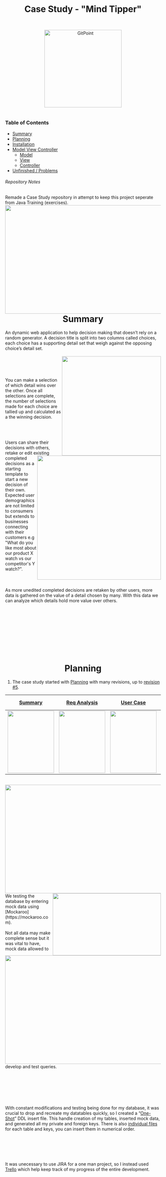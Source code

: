 <h1 align="center">Case Study - "Mind Tipper"</h1> <br>
<p align="center">
<img title="GitPoint" src="https://imgur.com/m8HCs0K.png" width="250">
</p>

# 

### Table of Contents
- [Summary](#summary)
- [Planning](#planning)
- [Installation](#installation)
- [Model View Controller](#model-view-controller)
    - [Model](#model)
    - [View](#view)
    - [Controller](#controller)
- [Unfinished / Problems](#unfinished)
###### Repository Notes
Remade a Case Study repository in attempt to keep this project seperate from Java Training (exercises).
<br>
<img align="right" src="BeneficialPlumpJackal-size_restricted.gif" width="550" height="350" />
___
<br><br><br>
<!------------------------------------------------------------------------------------------------------------------------->
<h1 align="center" id="summary"> Summary</h1>
An dynamic web application to help decision making that doesn’t rely on a random generator. A decision title is split into two columns called choices, each choice has a supporting detail set that weigh against the opposing choice’s detail set. <br><br>
<img align="right"src="https://imgur.com/4P30ZvW.png"height="320"> <br><br><br><br>
You can make a selection of which detail wins over the other. Once all selections are complete, the number of selections made for each choice are tallied up and calculated as a the winning decision. <br><br>
<img align="right" src="https://imgur.com/OLtgI65.png"height="400">
		
<br><br>
Users can share their decisions with others, retake or edit existing completed decisions as a starting template to start a new decision of their own. Expected user demographics are not limited to consumers but extends to businesses connecting with their customers e.g "What do you like most about our product X watch vs our competitor's Y watch?".
<br><br><br><br>
As more unedited completed decisions are retaken by other users, more data is gathered on the value of a detail chosen by many. With this data we can analyze which details hold more value over others.
<br><br><br><br><br><br><br><br><br><br>

<!----------------------------------------------------------------------------------------------------------------------------------->
<h1 align="center" id="planning">Planning</h1>


1. The case study started with [Planning](https://github.com/resv/MINDTIPPER/tree/master/PLANNING) with many revisions, up to [revision #5](https://github.com/resv/MINDTIPPER/tree/master/PLANNING/REVISION%202/REVISION%203/REVISION%204/REVISION%205).

| [Summary](https://github.com/resv/MINDTIPPER/blob/master/PLANNING/REVISION%202/REVISION%203/REVISION%204/REVISION%205/WireFrame%20-%20CaseStudySummary%20-%20ReqAnalysis/CASE_STUDY_SUMMARY.pdf) | [Req Analysis](https://github.com/resv/MINDTIPPER/blob/master/PLANNING/REVISION%202/REVISION%203/REVISION%204/REVISION%205/WireFrame%20-%20CaseStudySummary%20-%20ReqAnalysis/REQ_ANALYSIS_USERCASE.pdf) | [User Case](https://github.com/resv/MINDTIPPER/blob/master/PLANNING/REVISION%202/REVISION%203/REVISION%204/REVISION%205/WireFrame%20-%20CaseStudySummary%20-%20ReqAnalysis/REQ_ANALYSIS_USERCASE.pdf) | [WireFrame](https://github.com/resv/MINDTIPPER/blob/master/PLANNING/REVISION%202/REVISION%203/REVISION%204/REVISION%205/WireFrame%20-%20CaseStudySummary%20-%20ReqAnalysis/wireframePDF.pdf) | [Entity Relation Diagram](https://github.com/resv/MINDTIPPER/blob/master/PLANNING/REVISION%202/REVISION%203/REVISION%204/REVISION%205/ERD_MODIFIED%20REV%205.pdf) | [Mock Database View](https://github.com/resv/MINDTIPPER/blob/master/PLANNING/REVISION%202/REVISION%203/REVISION%204/REVISION%205/MOCK%20UP%20OF%20ICANTPICK%20DATABASE%20REV%205.pdf) |
|---|---|---|---|---|---|
| <img align="center" src="https://imgur.com/f58EEvA.png" width="150" height="200"> | <img align="center" src="https://imgur.com/SLUG94e.png" width="150" height="200"> | <img align="center" src="https://imgur.com/DxKWj8c.png" width="150" height="200"> | <img align="center" src="https://imgur.com/Bz29r4w.png" width="150" height="200"> | <img align="center" src="https://imgur.com/egKUVn1.png" width="150" height="200"> | <img align="center" src="https://imgur.com/b8KDNbe.png" width="150" height="200"> |

<br>
<img align="right" src="https://imgur.com/LspzRDJ.png" width="600" height="350">
<img align="right" src="https://imgur.com/1P7FTMh.png" width="350" height="200">
<img align="right" src="https://imgur.com/9kL2A5j.png" width="600" height="350">
<br>
We testing the database by entering mock data using [Mockaroo](https://mockaroo.com).
<br><br>
Not all data may make complete sense but it was vital to have, mock data allowed to develop and test queries.

<br><br><br><br><br><br>
With constant modifications and testing being done for my database, it was crucial to drop and recreate my datatables quickly, so I created a “[One-Shot](https://github.com/resv/MINDTIPPER/blob/master/PLANNING/REVISION%202/REVISION%203/REVISION%204/REVISION%205/DDL%20SQL%20INSERTS%20REV%205/DDL%20ONE%20SHOT%20INSERTS.txt)” DDL insert file. This handle creation of my tables, inserted mock data, and generated all my private and foreign keys. 
There is also [individual files](https://github.com/resv/MINDTIPPER/tree/master/PLANNING/REVISION%202/REVISION%203/REVISION%204/REVISION%205/DDL%20SQL%20INSERTS%20REV%205) for each table and keys, you can insert them in numerical order.

<br><br><br><br>

It was unecessary to use JIRA for a one man project, so I instead used [Trello](https://trello.com/b/cFsNYBow/mindtipper) which help keep track of my progress of the entire development. 
<br><br><br><br><br><br><br><br><br><br><br><br><br><br>

<!---------------------------------------------------------------------------------------------------------------------------->
<h1 align="center" id="installation">Installation</h1>


Although a domain name has been secured (MindTipper.com), the application is not ready for official launch. Step by Step instructions will be provided to run this application locally on your machine for further development or testing purposes

<img align="right" src="https://imgur.com/6SgZv7U.png" width="300" height="600">

### Prerequisites
- **[Eclipse IDE](https://www.eclipse.org/downloads/download.php?file=/oomph/epp/photon/R/eclipse-inst-win64.exe)** ( Photon Preferred )
- **[Oracle Driver](https://www.oracle.com/technetwork/database/features/jdbc/jdbc-ucp-122-3110062.html)** ( ojdbc8-12.2.0.1.jar provided in [lib](https://github.com/resv/MINDTIPPER/tree/master/WebContent/WEB-INF/lib) folder )
- Misc Jar files ( provided in [lib](https://github.com/resv/MINDTIPPER/tree/master/WebContent/WEB-INF/lib) folder )
  - Spring
  - Hibernate
  - Javax ( JSP, JSTL, SERVLET, PERSISTENCE )
  - Spring m2 Plugin
- **[Java 8](http://www.oracle.com/technetwork/java/javase/downloads/jdk8-downloads-2133151.html)** SDK / JRE
- **[SQL Developer](https://www.oracle.com/technetwork/developer-tools/sql-developer/downloads/index.html)** ( Version 18 )
- **[Oracle Database](https://www.oracle.com/technetwork/database/enterprise-edition/downloads/index.html)** ( Version 18c , also 12c compatible )
- **[Apache Tomcat](https://tomcat.apache.org/download-90.cgi)** v9



1. Open up SQL Developer, you will create tables and insert mock data.

2. Create a new connection, and remember your connection properties as you will insert this data into the project later.

3. Open up the work sheet for the database and insert the SQL DDL, I have provided a “[One Shot](https://github.com/resv/MINDTIPPER/blob/master/PLANNING/REVISION%202/REVISION%203/REVISION%204/REVISION%205/DDL%20SQL%20INSERTS%20REV%205/DDL%20ONE%20SHOT%20INSERTS.txt)” DDL for you to inject. This will create all tables and records, set primary and foreign keys. I’ve also provided [individual SQL DDL files](https://github.com/resv/MINDTIPPER/tree/master/PLANNING/REVISION%202/REVISION%203/REVISION%204/REVISION%205/DDL%20SQL%20INSERTS%20REV%205) that you may insert one at a time in numerical order.
			
4. Clone this repository, once download is complete you may open up this project in your Eclipse IDE.

5. You need to modify the “spring-mvc-crud-demo-servlet.xml” file, replace User, Pass, jdbcURL, driver to match your connection in your DBMS.               
                
<img align="center" src="https://imgur.com/vFv5IoH.png" width="900" height="150">
                
6. Right click the “MT” project in your project explorer -> run as ->run on server, Set Tomcat to v9 and hit finish.

7. The web application should take a few seconds to load and then run.
I highly advise that you copy and paste the local url “http://localhost:8080/MT/” from the eclipse web explorer and open it on your local browser for the full front end user experience.

<img align="center" src="https://imgur.com/hI50UqX.png" width="900" height="80">
<br><br><br><br><br><br><br><br><br><br>



<!--------------------------------------------------------------------------------------------------------------------------->
<h1 align="center" id="mvc">MODEL VIEW CONTROLLER</h1>

Initially I attempted to create this project as Maven converted project

The first attempted was using POJO JDBC and faced issues with passing and accessing data from and to the JSP.

All models, DAO, and interfaces were created already and frustrating to leave behind.
Insert dao pic of old pj
The second attempt we came across the same issue using JDBC template method.

The third and current attempt is using Hibernate which we were able to finally read from the database and send to the JSP.


<br><br><br><br><br><br><br><br><br><br>
<!----------------------------------------------------------------------------------------------------------------------->
<h1 align="center" id="model">MVC - MODEL</h1>
Four tables exist in our database therefore we have Entities we have created.
Primary keys,  toString() , getters & setters were set respectively;

	Insert ENTITY PIC

I created our DAO (interface)

	Insert DAO pic

The DAOImpl will handle our SessionFactory, query the database, then save the result into an List array.

	Insert DAOimpln pic

A service layer was created for multiple purposes:
Handle our business logic,
Security layer to prevent access to DAO and SQL injection
Future integration


<br><br><br><br><br><br><br><br><br><br>
<!---------------------------------------------------------------------------------------------------------------------------->
<h1 align="center" id="view">MVC - VIEW</h1>

<img align="right" src="https://imgur.com/gMqPYkN.png" width="600" height="400">

#### API Sources
- **CSS**
  - [W3school](https://www.w3schools.com/)
  - [Css-tricks](https://css-tricks.com/)
  - [Getbootstrap](https://getbootstrap.com/)
  - [Mdboostrap](https://mdbootstrap.com/)
  - [Startbootstrap](https://startbootstrap.com/)
  - [Datatables](https://datatables.net/)
- **JS**
  - [Jquery](https://jquery.com/)
  - [Wow.js](https://wowjs.uk/) (*animations*)
- **FONTS & ICONS**
    - [Google Fonts](https://fonts.google.com/)
    - [Font Awesome](https://fontawesome.com/)
    - [Simple Line Icons](http://simplelineicons.com/)
- **Images**
  - [Pixay Bay](https://pixabay.com/) (*Royalty Free*)
- **Validation**
     - [HTML.com](https://html.com/)
     - [Developer.Mozilla.org](https://developer.mozilla.org/en-US/)

1. Some API sources used were for learning purposes only, any API libraries that were used are located in the [resources](https://github.com/resv/MINDTIPPER/tree/master/WebContent/resources) folder, labeled respectively. 

2. We have removed boilerplate code by creating a [static JSP folder](https://github.com/resv/MINDTIPPER/tree/master/WebContent/WEB-INF/view/static) to hold header footer and nav bars JSP files that were included in each JSP file.

3. The css & js folder contains the personal external stylings done for the JSP pages but all other external css sources have been credited to the respective authors/companies on each of their files.

4. Each JSP page implements bootstrap for styling and is responsive for mobile or smaller resolutions.
   - Nav bar and footer were custom made and responsive.
   - Home page was inspired by [Startbootstrap](https://startbootstrap.com/) but highly modified.
   - Internal and external CSS was used as the requirement for this case study.
   - JSTL tag library was used to reference external links.

5. “Terms of use” & “Privacy Policy” actually has factual information regarding this project at its current state and for future features not yet implemented. You can generate specified documentation at [Termly](https://termly.io/). I could not afford the membership so I had to manual create my own HTML and CSS for this page as embedding was the only way to use these terms for non paid members and that was not an option. Credit was given to the company in the jsp page.
<br>
##### Animation
I implemented a very powerful tool called [WOW.JS](https://wowjs.uk/). for simple animations. Customized timers can be found in [animate.css](https://github.com/resv/MINDTIPPER/blob/master/WebContent/resources/css/animate.css).


<br><br><br><br><br><br><br><br><br><br>
<!-------------------------------------------------------------------------------------------------------------------------->
<h1 align="center" id="controller">MVC - CONTROLLER</h1>
                                    The controller layer handles mapping to the corresponding JSP views. For site navigational puposes, I have created simple view controllers.
                                    
				insert pic of list of view controllers
                
		At the moment we only have two controllers that have any real functionality which is registering the user(creates a new record in the database). The other is search controller to display results for other decisions in the database. This search controller requires a joined entity to complete the desired functionality which I could not resolve in time.
        
        
It also handles adding model attributes to the JSP page such as inserting the queried data to populate the JSP table. As the picture is shown, everything in caps lock has not been populated due to joined entities are not present and the query is only for one Entity.
		Insert controller of search data
Insert jsp page of search


<br><br><br><br><br><br><br><br><br><br>
<!------------------------------------------------------------------------------------------------------------------------->
<h1 align="center" id="unfinished">UNFINISHED / PROBLEMS</h1>

Problems:
- I’ve restarted my project a few times. Because I made my views early in the project not a lot of time was wasted for each new project attempt as the views were easily transferable.
- My first attempt was using POJO JDBC, we ran into issues for setup as I could not find any solid path to setup the environment.
- The same issue occurred using JDBC template.
- My latest attempt was using Hibernate which I was finally able to receive concrete a “read” from my database to my jsp. 
-At this point I have to continue to figure out how to correctly map entities with other entities. 



<br><br><br><br><br><br><br><br><br><br><br><br><br><br><br><br><br><br><br><br>